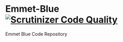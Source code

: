 # Emmet-Blue [![Scrutinizer Code Quality](https://scrutinizer-ci.com/g/EmmetBlue/Emmet-Blue/badges/quality-score.png?b=master)](https://scrutinizer-ci.com/g/EmmetBlue/Emmet-Blue/?branch=master)
Emmet Blue Code Repository

